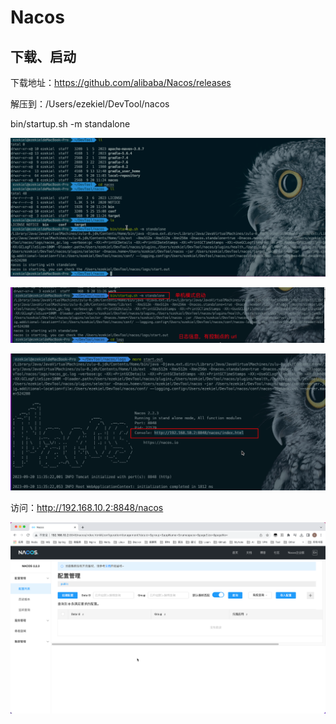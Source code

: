 


# Nacos

## 下载、启动

下载地址：https://github.com/alibaba/Nacos/releases

解压到：/Users/ezekiel/DevTool/nacos

bin/startup.sh -m standalone

![image.png](https://raw.githubusercontent.com/guchaolong/articleImgs/master/20230920113016.png)

![image.png](https://raw.githubusercontent.com/guchaolong/articleImgs/master/20230920113804.png)


![image.png](https://raw.githubusercontent.com/guchaolong/articleImgs/master/20230920113829.png)


访问：http://192.168.10.2:8848/nacos

![image.png](https://raw.githubusercontent.com/guchaolong/articleImgs/master/20230920113929.png)



